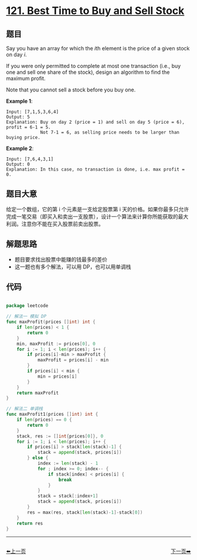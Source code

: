 # [121. Best Time to Buy and Sell Stock](https://leetcode.com/problems/best-time-to-buy-and-sell-stock/)


## 题目

Say you have an array for which the *i*th element is the price of a given stock on day *i*.

If you were only permitted to complete at most one transaction (i.e., buy one and sell one share of the stock), design an algorithm to find the maximum profit.

Note that you cannot sell a stock before you buy one.

**Example 1**:

    Input: [7,1,5,3,6,4]
    Output: 5
    Explanation: Buy on day 2 (price = 1) and sell on day 5 (price = 6), profit = 6-1 = 5.
                 Not 7-1 = 6, as selling price needs to be larger than buying price.

**Example 2**:

    Input: [7,6,4,3,1]
    Output: 0
    Explanation: In this case, no transaction is done, i.e. max profit = 0.

## 题目大意

给定一个数组，它的第 i 个元素是一支给定股票第 i 天的价格。如果你最多只允许完成一笔交易（即买入和卖出一支股票），设计一个算法来计算你所能获取的最大利润。注意你不能在买入股票前卖出股票。

## 解题思路

- 题目要求找出股票中能赚的钱最多的差价
- 这一题也有多个解法，可以用 DP，也可以用单调栈


## 代码

```go

package leetcode

// 解法一 模拟 DP
func maxProfit(prices []int) int {
	if len(prices) < 1 {
		return 0
	}
	min, maxProfit := prices[0], 0
	for i := 1; i < len(prices); i++ {
		if prices[i]-min > maxProfit {
			maxProfit = prices[i] - min
		}
		if prices[i] < min {
			min = prices[i]
		}
	}
	return maxProfit
}

// 解法二 单调栈
func maxProfit1(prices []int) int {
	if len(prices) == 0 {
		return 0
	}
	stack, res := []int{prices[0]}, 0
	for i := 1; i < len(prices); i++ {
		if prices[i] > stack[len(stack)-1] {
			stack = append(stack, prices[i])
		} else {
			index := len(stack) - 1
			for ; index >= 0; index-- {
				if stack[index] < prices[i] {
					break
				}
			}
			stack = stack[:index+1]
			stack = append(stack, prices[i])
		}
		res = max(res, stack[len(stack)-1]-stack[0])
	}
	return res
}

```
----------------------------------------------
<div style="display: flex;justify-content: space-between;align-items: center;">
<p><a href="https://books.halfrost.com/leetcode/ChapterFour/0120.Triangle/">⬅️上一页</a></p>
<p><a href="https://books.halfrost.com/leetcode/ChapterFour/0122.Best-Time-to-Buy-and-Sell-Stock-II/">下一页➡️</a></p>
</div>

